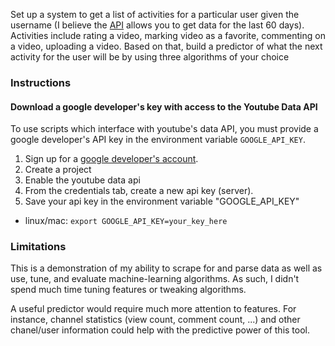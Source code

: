 Set up a system to  get a list of activities for a particular user given the
username (I believe the [API](https://developers.google.com/youtube/2.0/developers_guide_protocol_activity_feeds#User_activity_feeds)
allows you to get data for the last 60 days).
Activities include rating a video, marking video as a favorite, commenting on a
video, uploading a video.
Based on that,  build a predictor of what the next activity for the user will be
by using three algorithms of your choice

### Instructions

#### Download a google developer's key with access to the Youtube Data API
To use scripts which interface with youtube's data API, you must provide
a google developer's API key in the environment variable `GOOGLE_API_KEY`.

1. Sign up for a
[google developer's account](https://console.developers.google.com/project).
1. Create a project
1. Enable the youtube data api
1. From the credentials tab, create a new api key (server).
1. Save your api key in the environment variable "GOOGLE\_API\_KEY"
  - linux/mac: `export GOOGLE_API_KEY=your_key_here`

### Limitations

This is a demonstration of my ability to scrape for and parse data as well as
use, tune, and evaluate machine-learning algorithms. As such, I didn't spend
much time tuning features or tweaking algorithms.

A useful predictor would require much more attention to features. For
instance, channel statistics (view count, comment count, ...) and other
chanel/user information could help with the predictive power of this tool.
